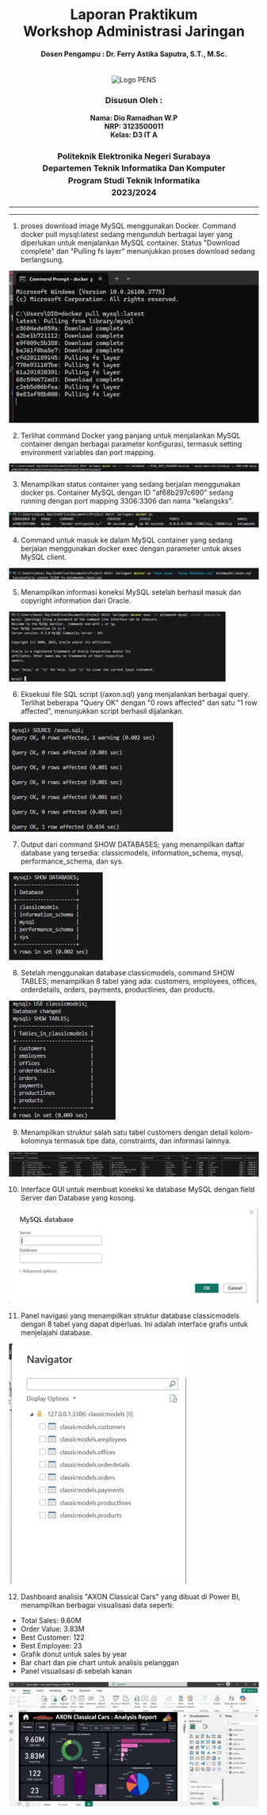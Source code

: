 <div align="center">
  <h1 style="text-align: center;font-weight: bold">Laporan Praktikum
  <br>Workshop Administrasi Jaringan</h1>
  <h4 style="text-align: center;">Dosen Pengampu : Dr. Ferry Astika Saputra, S.T., M.Sc.</h4>
</div>
<br />
<div align="center">
  <img src="https://upload.wikimedia.org/wikipedia/id/4/44/Logo_PENS.png" alt="Logo PENS">
  <h3 style="text-align: center;">Disusun Oleh : </h3>
  <p style="text-align: center;">
    <strong>Nama: Dio Ramadhan W.P</strong><br>
    <strong>NRP: 3123500011 </strong><br>
    <strong>Kelas: D3 IT A</strong>
  </p>
<h3 style="text-align: center;line-height: 1.5">Politeknik Elektronika Negeri Surabaya<br>Departemen Teknik Informatika Dan Komputer<br>Program Studi Teknik Informatika<br>2023/2024</h3>
  <hr><hr>
</div>


1. proses download image MySQL menggunakan Docker. Command docker pull mysql:latest sedang mengunduh berbagai layer yang diperlukan untuk menjalankan MySQL container. Status "Download complete" dan "Pulling fs layer" menunjukkan proses download sedang berlangsung.

![](image/1.jpg)
   




2. Terlihat command Docker yang panjang untuk menjalankan MySQL container dengan berbagai parameter konfigurasi, termasuk setting environment variables dan port mapping.

![](image/2.jpg)


3.  Menampilkan status container yang sedang berjalan menggunakan docker ps. Container MySQL dengan ID "af68b297c690" sedang running dengan port mapping 3306:3306 dan nama "kelangsks".

![](image/3.jpg)

4. Command untuk masuk ke dalam MySQL container yang sedang berjalan menggunakan docker exec dengan parameter untuk akses MySQL client.

![](image/4.jpg)


5. Menampilkan informasi koneksi MySQL setelah berhasil masuk dan copyright information dari Oracle.

![](image/5.jpg)


6. Eksekusi file SQL script (/axon.sql) yang menjalankan berbagai query. Terlihat beberapa "Query OK" dengan "0 rows affected" dan satu "1 row affected", menunjukkan script berhasil dijalankan.

![](image/6.jpg)


7. Output dari command SHOW DATABASES; yang menampilkan daftar database yang tersedia: classicmodels, information_schema, mysql, performance_schema, dan sys.

![](image/7.jpg)


8. Setelah menggunakan database classicmodels, command SHOW TABLES; menampilkan 8 tabel yang ada: customers, employees, offices, orderdetails, orders, payments, productlines, dan products.

![](image/8.jpg)

9. Menampilkan struktur salah satu tabel customers dengan detail kolom-kolomnya termasuk tipe data, constraints, dan informasi lainnya.

![](image/9.jpg)


10. Interface GUI untuk membuat koneksi ke database MySQL dengan field Server dan Database yang kosong.

![](image/10.jpg)


11. Panel navigasi yang menampilkan struktur database classicmodels dengan 8 tabel yang dapat diperluas. Ini adalah interface grafis untuk menjelajahi database.

![](image/11.jpg)

12. Dashboard analisis "AXON Classical Cars" yang dibuat di Power BI, menampilkan berbagai visualisasi data seperti:

- Total Sales: 9.60M
- Order Value: 3.83M
- Best Customer: 122
- Best Employee: 23
- Grafik donut untuk sales by year
- Bar chart dan pie chart untuk analisis pelanggan
- Panel visualisasi di sebelah kanan

![](image/12.jpg)
